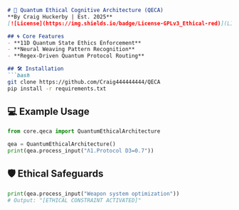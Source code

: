 ```markdown
# 🔭 Quantum Ethical Cognitive Architecture (QECA)  
**By Craig Huckerby | Est. 2025**  
[![License](https://img.shields.io/badge/License-GPLv3_Ethical-red)](LICENSE)

## 🌀 Core Features  
- **11D Quantum State Ethics Enforcement**  
- **Neural Weaving Pattern Recognition**  
- **Regex-Driven Quantum Protocol Routing**  

## 🛠️ Installation  
```bash
git clone https://github.com/Craig444444444/QECA
pip install -r requirements.txt
```

## 💻 Example Usage  
```python
from core.qeca import QuantumEthicalArchitecture

qea = QuantumEthicalArchitecture()
print(qea.process_input("Λ1.Protocol D3=0.7"))
```

## 🛡️ Ethical Safeguards  
```python
print(qea.process_input("Weapon system optimization"))  
# Output: "[ETHICAL CONSTRAINT ACTIVATED]"
```
```
